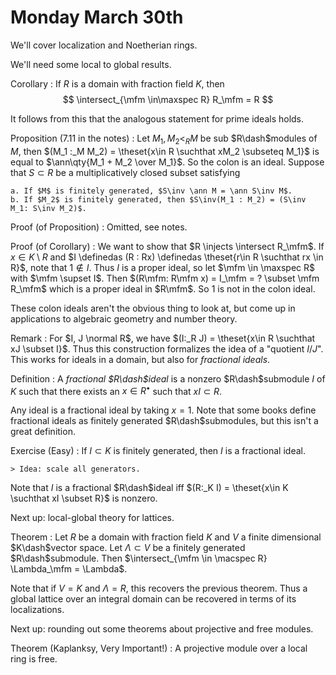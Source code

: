 # Monday March 30th

We'll cover localization and Noetherian rings.

We'll need some local to global results.

Corollary
: If $R$ is a domain with fraction field $K$, then
    $$
    \intersect_{\mfm \in\maxspec R} R_\mfm = R
    $$

It follows from this that the analogous statement for prime ideals holds.

Proposition (7.11 in the notes)
:   Let $M_1, M_2 <_R M$ be sub $R\dash$modules of $M$, then $(M_1 :_M M_2) = \theset{x\in R \suchthat xM_2 \subseteq M_1}$ is equal to $\ann\qty{M_1 + M_2 \over M_1}$.
    So the colon is an ideal.
    Suppose that $S \subset R$ be a multiplicatively closed subset satisfying

    a. If $M$ is finitely generated, $S\inv \ann M = \ann S\inv M$.
    b. If $M_2$ is finitely generated, then $S\inv(M_1 : M_2) = (S\inv M_1: S\inv M_2)$.

Proof (of Proposition)
: Omitted, see notes.

Proof (of Corollary)
:   We want to show that $R \injects \intersect R_\mfm$.
    If $x\in K \setminus R$ and $I \definedas (R : Rx) \definedas \theset{r\in R \suchthat rx \in R}$, note that $1\not\in I$.
    Thus $I$ is a proper ideal, so let $\mfm \in \maxspec R$ with $\mfm \supset I$.
    Then $(R\mfm: R\mfm x) = I_\mfm = ? \subset \mfm R_\mfm$ which is a proper ideal in $R\mfm$.
    So $1$ is not in the colon ideal.

These colon ideals aren't the obvious thing to look at, but come up in applications to algebraic geometry and number theory.

Remark
:   For $I, J \normal R$, we have $(I:_R J) = \theset{x\in R \suchthat xJ \subset I}$.
    Thus this construction formalizes the idea of a "quotient $I/J$".
    This works for ideals in a domain, but also for *fractional ideals*.

Definition
: A *fractional $R\dash$ideal* is a nonzero $R\dash$submodule $I$ of $K$ such that there exists an $x\in R^\bullet$ such that $xI \subset R$.

Any ideal is a fractional ideal by taking $x=1$.
Note that some books define fractional ideals as finitely generated $R\dash$submodules, but this isn't a great definition.


Exercise (Easy)
:   If $I \subset K$ is finitely generated, then $I$ is a fractional ideal.

    > Idea: scale all generators.

Note that $I$ is a fractional $R\dash$ideal iff $(R:_K I) = \theset{x\in K \suchthat xI \subset R}$ is nonzero.


Next up: local-global theory for lattices.

Theorem
:   Let $R$ be a domain with fraction field $K$ and $V$ a finite dimensional $K\dash$vector space.
    Let $\Lambda \subset V$ be a finitely generated $R\dash$submodule.
    Then $\intersect_{\mfm \in \macspec R} \Lambda_\mfm = \Lambda$.

Note that if $V=K$ and $\Lambda = R$, this recovers the previous theorem.
Thus a global lattice over an integral domain can be recovered in terms of its localizations.

Next up: rounding out some theorems about projective and free modules.

Theorem (Kaplanksy, Very Important!)
: A projective module over a local ring  is free.
